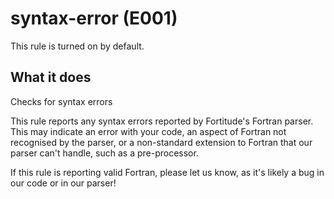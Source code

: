 # syntax-error (E001)
This rule is turned on by default.

## What it does
Checks for syntax errors

This rule reports any syntax errors reported by Fortitude's Fortran parser.
This may indicate an error with your code, an aspect of Fortran not recognised
by the parser, or a non-standard extension to Fortran that our parser can't
handle, such as a pre-processor.

If this rule is reporting valid Fortran, please let us know, as it's likely a
bug in our code or in our parser!